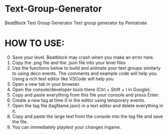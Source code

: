 # Text-Group-Generator
BeatBlock Text Group Generator
Text group generator by Pentatrate

# HOW TO USE:
0. Save your level. Beatblock may crash when you make an error here.
1. Copy the .png file and the .json file into your level files
2. Use the functions below to build and animate your text groups similarly to using deco events.
  The comments and example code will help you.
  Using a rich text editor like VSCode will help you
3. Open a new tab in your browser.
4. Open the console/developer tools there (Ctrl + Shift + I in Google).
5. Copy and paste everything from this file your console and press Enter.
6. Create a new tag at time 0 in the editor using temporary events.
7. Open the tag file (tagName.json) in a text editor and delete everything in it.
8. Copy and paste the large text from the console into the tag file and save the file.
9. You can immediately playtest your changes ingame.

